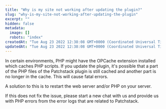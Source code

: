 ```yaml
---
title: "Why is my site not working after updating the plugin?"
slug: "why-is-my-site-not-working-after-updating-the-plugin"
excerpt: ""
hidden: false
metadata: 
  image: []
  robots: "index"
createdAt: "Tue Aug 23 2022 12:38:08 GMT+0000 (Coordinated Universal Time)"
updatedAt: "Tue Aug 23 2022 12:38:08 GMT+0000 (Coordinated Universal Time)"
---
```

In certain environments, PHP might have the OPCache extension installed which caches PHP scripts. If you update the plugin, it's possible that a part of the PHP files of the Patchstack plugin is still cached and another part is no longer in the cache. This will cause fatal errors.

A solution to this is to restart the web server and/or PHP on your server.

If this does not fix the issue, please start a new chat with us and provide us with PHP errors from the error logs that are related to Patchstack.
